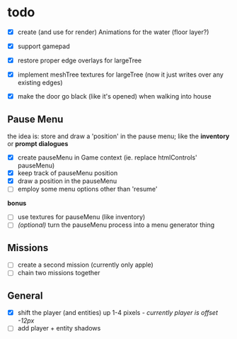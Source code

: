 # todo
- [x] create (and use for render) Animations for the water (floor layer?)
- [x] support gamepad
- [x] restore proper edge overlays for largeTree
- [x] implement meshTree textures for largeTree (now it just writes over any existing edges)
- [x] make the door go black (like it's opened) when walking into house


## Pause Menu
the idea is: store and draw a 'position' in the pause menu; like the **inventory** or **prompt dialogues**

- [x] create pauseMenu in Game context (ie. replace htmlControls' pauseMenu)
- [x] keep track of pauseMenu position
- [x] draw a position in the pauseMenu
- [ ] employ some menu options other than 'resume'

**bonus**
- [ ] use textures for pauseMenu (like inventory)
- [ ] *(optional)* turn the pauseMenu process into a menu generator thing

## Missions
- [ ] create a second mission (currently only apple)
- [ ] chain two missions together

## General
- [x] shift the player (and entities) up 1-4 pixels - *currently player is offset -12px*
- [ ] add player + entity shadows